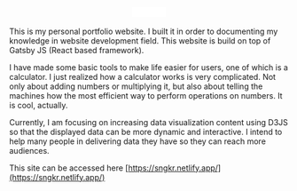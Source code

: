 <p align="center">
  <img alt="Sngkr" src="./src/images/SNGKR.svg" width="60" />
</p>

This is my personal portfolio website. I built it in order to documenting my knowledge in website development field. This website is build on top of Gatsby JS (React based framework).

I have made some basic tools to make life easier for users, one of which is a calculator. I just realized how a calculator works is very complicated. Not only about adding numbers or multiplying it, but also about telling the machines how the most efficient way to perform operations on numbers. It is cool, actually.

Currently, I am focusing on increasing data visualization content using D3JS so that the displayed data can be more dynamic and interactive. I intend to help many people in delivering data they have so they can reach more audiences.

This site can be accessed here [https://sngkr.netlify.app/](https://sngkr.netlify.app/)
